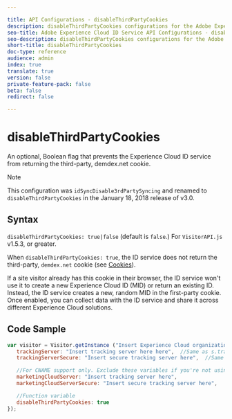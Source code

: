 ```yaml
---

title: API Configurations - disableThirdPartyCookies
description: disableThirdPartyCookies configurations for the Adobe Experience Cloud ID Service API
seo-title: Adobe Experience Cloud ID Service API Configurations - disableThirdPartyCookies
seo-description: disableThirdPartyCookies configurations for the Adobe Experience Cloud ID Service API
short-title: disableThirdPartyCookies
doc-type: reference
audience: admin
index: true
translate: true
version: false
private-feature-pack: false
beta: false
redirect: false

---
```


<!--Meta Data Values

**Required Meta for search optimization and page data**

title: free text string

description: free text string

seo-title: free text string

seo-description: free text string

**Optional Meta for extended capabilities**

audience:
all (default), admin, developer, end-user
 
index: true (default), false
 
translate:
true (default), false
 
doc-type:
reference (default), tutorials

version:
false (default), Classic, Standard, 6.5, 6.4, 6.3, 6.2
 
private-feature-pack:
false (default), true
 
beta:
false (default), true
 
redirect:
false (default), pathname
-->

# disableThirdPartyCookies

An optional, Boolean flag that prevents the Experience Cloud ID service from returning the third-party, demdex.net cookie.

>[!NOTE]
>This configuration was `idSyncDisable3rdPartySyncing` and renamed to `disableThirdPartyCookies` in the January 18, 2018 release of v3.0.

## Syntax 
`disableThirdPartyCookies: true|false` \(default is `false`.\) For `VisitorAPI.js` v1.5.3, or greater.

When `disableThirdPartyCookies: true`, the ID service does not return the third-party, `demdex.net` cookie \(see [Cookies](id-service-api-configurations-disable-cookies.md)\). 

If a site visitor already has this cookie in their browser, the ID service won't use it to create a new Experience Cloud ID \(MID\) or return an existing ID. Instead, the ID service creates a new, random MID in the first-party cookie. Once enabled, you can collect data with the ID service and share it across different Experience Cloud solutions.

## Code Sample 

```javascript
var visitor = Visitor.getInstance ("Insert Experience Cloud organization ID here",{
   trackingServer: "Insert tracking server here here",  //Same as s.trackingServer
   trackingServerSecure: "Insert secure tracking server here",  //Same as s.trackingServerSecure

   //For CNAME support only. Exclude these variables if you're not using CNAME
   marketingCloudServer: "Insert tracking server here",
   marketingCloudServerSecure: "Insert secure tracking server here",

   //Function variable
   disableThirdPartyCookies: true
});
```
